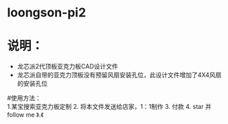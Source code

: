 # loongson-pi2

# 说明：
- 龙芯派2代顶板亚克力板CAD设计文件
- 龙芯派自带的亚克力顶板没有预留风扇安装孔位，此设计文件增加了4X4风扇的安装孔位

#使用方法：  
1.某宝搜索亚克力板定制
2. 将本文件发送给店家，1：1制作
3. 付款
4. star 并follow me   》.《
